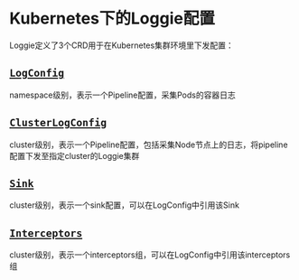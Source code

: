 # Kubernetes下的Loggie配置


Loggie定义了3个CRD用于在Kubernetes集群环境里下发配置：  

## [`LogConfig`](logconfig.md)
namespace级别，表示一个Pipeline配置，采集Pods的容器日志  

## [`ClusterLogConfig`](clusterlogconfig.md)
cluster级别，表示一个Pipeline配置，包括采集Node节点上的日志，将pipeline配置下发至指定cluster的Loggie集群

## [`Sink`](sink.md)
cluster级别，表示一个sink配置，可以在LogConfig中引用该Sink  

## [`Interceptors`](interceptors.md)
cluster级别，表示一个interceptors组，可以在LogConfig中引用该interceptors组  



